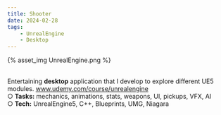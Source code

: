 ```yaml
---
title: Shooter
date: 2024-02-28
tags:
	- UnrealEngine
	- Desktop
---
```


{% asset_img UnrealEngine.png %}

<br>
Entertaining <b>desktop</b> application that I develop to explore different UE5 modules.
<a href="https://www.udemy.com/course/unrealengine/">www.udemy.com/course/unrealengine</a>
<br>
○ <b>Tasks:</b> mechanics, animations, stats, weapons, UI, pickups, VFX, AI
<br>
○ <b>Tech:</b> UnrealEngine5, C++, Blueprints, UMG, Niagara
